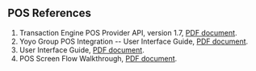 ## POS References
<ol>
<li>Transaction Engine POS Provider API, version 1.7, <a href='./docs/pos/API.pdf'>PDF document</a>.</li>
<li>Yoyo Group POS Integration -- User Interface Guide, <a href='./docs/pos/Interface.pdf'>PDF document</a>.</li>
<li>User Interface Guide, <a href='./docs/pos/POS1.pdf'>PDF document</a>.</li>
<li>POS Screen Flow Walkthrough, <a href='./docs/pos/POS2.pdf'>PDF document</a>.</li>
</ol>